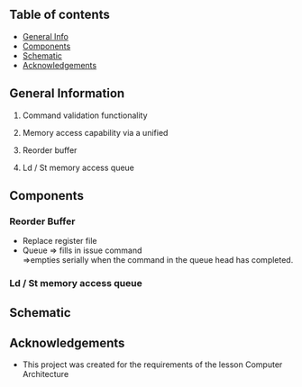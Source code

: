 

## Table of contents
* [General Info](#general-information)
* [Components](#components)
* [Schematic](#schematic)
* [Acknowledgements](#acknowledgements)


## General Information
1. Command validation functionality
2. Memory access capability via a unified 

1. Reorder buffer
2. Ld / St memory access queue 





## Components
### Reorder Buffer
* Replace register file
* Queue => fills in issue command <br>
       =>empties serially when the command in the queue head has completed. 

### Ld / St memory access queue







## Schematic



## Acknowledgements
* This project was created for the requirements of the lesson Computer Architecture



